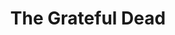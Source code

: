 ---
title: "The Grateful Dead"
summary: "Grateful Dead was an American rock band formed in the San Francisco Bay Area. Initially formed in 1964 as ."
image: "the-grateful-dead.jpg"
apple_music_artist_url: "https://music.apple.com/gb/artist/grateful-dead/1273063"
wikipedia_url: "none"
---